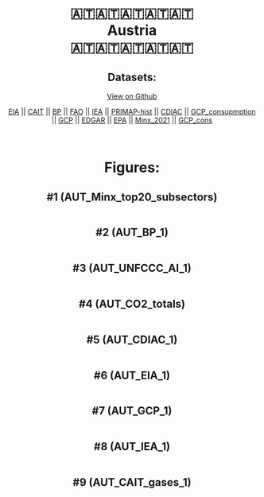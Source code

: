 
<center>
<h1 align="center">
🇦🇹🇦🇹🇦🇹🇦🇹🇦🇹
<br>
Austria
<br>
🇦🇹🇦🇹🇦🇹🇦🇹🇦🇹
</h1>
<h2>Datasets:</h2>
<p><a href="https://github.com/dquintani/GreenhouseData/tree/master/country_data/AUT_Austria/data">View on Github</a>
<br></p><p><a href="data/AUT_EIA.csv">EIA</a> || <a href="data/AUT_CAIT.csv">CAIT</a> || <a href="data/AUT_BP.csv">BP</a> || <a href="data/AUT_FAO.csv">FAO</a> || <a href="data/AUT_IEA.csv">IEA</a> || <a href="data/AUT_PRIMAP-hist.csv">PRIMAP-hist</a> || <a href="data/AUT_CDIAC.csv">CDIAC</a> || <a href="data/AUT_GCP_consupmption.csv">GCP_consupmption</a> || <a href="data/AUT_GCP.csv">GCP</a> || <a href="data/AUT_EDGAR.csv">EDGAR</a> || <a href="data/AUT_EPA.csv">EPA</a> || <a href="data/AUT_Minx_2021.csv">Minx_2021</a> || <a href="data/AUT_GCP_cons.csv">GCP_cons</a></p><p><br></p>
<h1>Figures:</h1><h2>#1 (AUT_Minx_top20_subsectors)</h2>
<p><img alt="" src="figures/AUT_Minx_top20_subsectors.png" /></p><h2>#2 (AUT_BP_1)</h2>
<p><img alt="" src="figures/AUT_BP_1.png" /></p><h2>#3 (AUT_UNFCCC_AI_1)</h2>
<p><img alt="" src="figures/AUT_UNFCCC_AI_1.png" /></p><h2>#4 (AUT_CO2_totals)</h2>
<p><img alt="" src="figures/AUT_CO2_totals.png" /></p><h2>#5 (AUT_CDIAC_1)</h2>
<p><img alt="" src="figures/AUT_CDIAC_1.png" /></p><h2>#6 (AUT_EIA_1)</h2>
<p><img alt="" src="figures/AUT_EIA_1.png" /></p><h2>#7 (AUT_GCP_1)</h2>
<p><img alt="" src="figures/AUT_GCP_1.png" /></p><h2>#8 (AUT_IEA_1)</h2>
<p><img alt="" src="figures/AUT_IEA_1.png" /></p><h2>#9 (AUT_CAIT_gases_1)</h2>
<p><img alt="" src="figures/AUT_CAIT_gases_1.png" /></p>